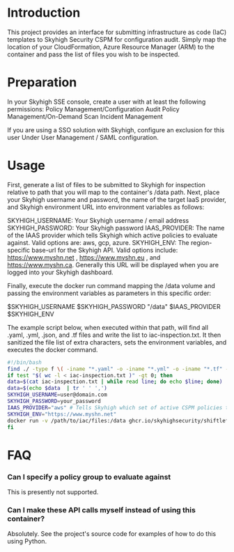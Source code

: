 # Introduction
This project provides an interface for submitting infrastructure as code (IaC) templates to Skyhigh Security CSPM for configuration audit. Simply map the location of your CloudFormation, Azure Resource Manager (ARM) to the container and pass the list of files you wish to be inspected.

# Preparation
In your Skyhigh SSE console, create a user with at least the following permissions:
  Policy Management/Configuration Audit
  Policy Management/On-Demand Scan
  Incident Management
  
If you are using a SSO solution with Skyhigh, configure an exclusion for this user Under User Management / SAML configuration.

# Usage

First, generate a list of files to be submitted to Skyhigh for inspection relative to path that you will map to the container's /data path. Next, place your Skyhigh username and password, the name of the target IaaS provider, and Skyhigh environment URL into environment variables as follows:

SKYHIGH_USERNAME: Your Skyhigh username / email address
SKYHIGH_PASSWORD: Your Skyhigh password
IAAS_PROVIDER: The name of the IAAS provider which tells Skyhigh which active policies to evaluate against. Valid options are: aws, gcp, azure.
SKYHIGH_ENV: The region-specific base-url for the Skyhigh API. Valid options include: https://www.myshn.net , https://www.myshn.eu , and https://www.myshn.ca. Generally this URL will be displayed when you are logged into your Skyhigh dashboard.

Finally, execute the docker run command mapping the /data volume and passing the environment variables as parameters in this specific order:


<docker run command> <list of files> $SKYHIGH_USERNAME $SKYHIGH_PASSWORD "/data" $IAAS_PROVIDER $SKYHIGH_ENV

The example script below, when executed within that path, will find all .yaml, .yml, .json, and .tf files and write the list to iac-inspection.txt. It then sanitized the file list of extra characters, sets the environment variables, and executes the docker command.

``` bash
#!/bin/bash
find ./ -type f \( -iname "*.yaml" -o -iname "*.yml" -o -iname "*.tf" -o -iname "*.json" \) > iac-inspection.txt
if test "$( wc -l < iac-inspection.txt )" -gt 0; then
data=$(cat iac-inspection.txt | while read line; do echo $line; done)
data=$(echo $data  | tr ' ' ',')
SKYHIGH_USERNAME=user@domain.com
SKYHIGH_PASSWORD=your_password
IAAS_PROVIDER="aws" # Tells Skyhigh which set of active CSPM policies to execute against.  Valid options are aws, gcp, or azure.
SKYHIGH_ENV="https://www.myshn.net"
docker run -v /path/to/iac/files:/data ghcr.io/skyhighsecurity/shiftleft-docker-image:latest $data $SKYHIGH_USERNAME $SKYHIGH_PASSWORD "/data" $IAAS_PROVIDER $SKYHIGH_ENV
fi
```

# FAQ
### Can I specify a policy group to evaluate against
This is presently not supported.

### Can I make these API calls myself instead of using this container?
Absolutely. See the project's source code for examples of how to do this using Python.

